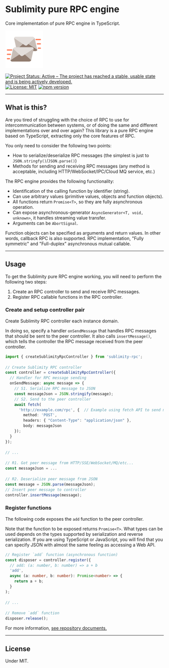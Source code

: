# Sublimity pure RPC engine

Core implementation of pure RPC engine in TypeScript.

![sublimity-rpc](./images/sublimity-rpc-120.png)

[![Project Status: Active – The project has reached a stable, usable state and is being actively developed.](https://www.repostatus.org/badges/latest/active.svg)](https://www.repostatus.org/#active)
[![License: MIT](https://img.shields.io/badge/License-MIT-yellow.svg)](https://opensource.org/licenses/MIT)
[![npm version](https://img.shields.io/npm/v/sublimity-rpc.svg)](https://www.npmjs.com/package/asublimity-rpc)

----

## What is this?

Are you tired of struggling with the choice of RPC to use for intercommunication between systems, or of doing the same and different implementations over and over again?
This library is a pure RPC engine based on TypeScript, extracting only the core features of RPC.

You only need to consider the following two points:

* How to serialize/deserialize RPC messages (the simplest is just to `JSON.stringfy()`/`JSON.parse()`)
* Methods for sending and receiving RPC messages (any method is acceptable, including HTTP/WebSocket/IPC/Cloud MQ service, etc.)

The RPC engine provides the following functionality:

* Identification of the calling function by identifier (string).
* Can use arbitrary values (primitive values, objects and function objects).
* All functions return `Promise<T>`, so they are fully asynchronous operation.
* Can expose asynchronous-generator `AsyncGenerator<T, void, unknown>`, it handles streaming value transfer.
* Arguments can be `AbortSignal`.

Function objects can be specified as arguments and return values. In other words, callback RPC is also supported.
RPC implementation, "Fully symmetric" and "Full-duplex" asynchronous mutual callable.

----

## Usage

To get the Sublimity pure RPC engine working, you will need to perform the following two steps:

1. Create an RPC controller to send and receive RPC messages.
2. Register RPC callable functions in the RPC controller.

### Create and setup controller pair

Create Sublimity RPC controller each instance domain.

In doing so, specify a handler `onSendMessage` that handles RPC messages that should be sent to the peer controller.
It also calls `insertMessage()`, which tells the controller the RPC message received from the peer controller.

```typescript
import { createSublimityRpcController } from 'sublimity-rpc';

// Create Sublimity RPC controller
const controller = createSublimityRpcController({
  // Handler for RPC message sending
  onSendMessage: async message => {
    // S1. Serialize RPC message to JSON
    const messageJson = JSON.stringify(message);
    // S2. Send to the peer controller
    await fetch(
      'http://example.com/rpc', {  // Example using fetch API to send message
        method: 'POST',
        headers: { "Content-Type": "application/json" },
        body: messageJson
    });
  }
});

// ...

// R1. Got peer message from HTTP/SSE/WebSocket/MQ/etc...
const messageJson = ...

// R2. Deserialize peer message from JSON
const message = JSON.parse(messageJson);
// Insert peer message to controller
controller.insertMessage(message);
```

### Register functions

The following code exposes the `add` function to the peer controller.

Note that the function to be exposed returns `Promise<T>`.
What types can be used depends on the types supported by serialization and reverse serialization.
If you are using TypeScript or JavaScript, you will find that you can specify JSON with almost the same feeling as accessing a Web API.

```typescript
// Register `add` function (asynchronous function)
const disposer = controller.register({
  // add: (a: number, b: number) => a + b
  'add',
  async (a: number, b: number): Promise<number> => {
    return a + b;
  }
);

// ...

// Remove `add` function
disposer.release();
```

For more information, [see repository documents.](https://github.com/kekyo/sublimity-rpc/)

----

## License

Under MIT.
